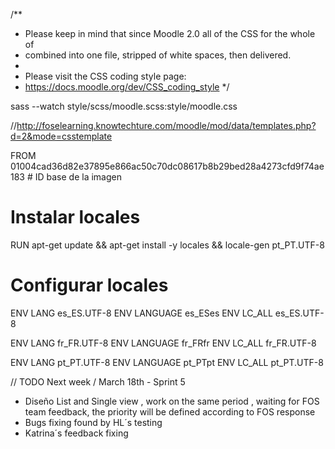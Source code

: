 /**
 * Please keep in mind that since Moodle 2.0 all of the CSS for the whole of
 * combined into one file, stripped of white spaces, then delivered.
 *
 * Please visit the CSS coding style page:
 * https://docs.moodle.org/dev/CSS_coding_style
 */
 
sass --watch style/scss/moodle.scss:style/moodle.css

//http://foselearning.knowtechture.com/moodle/mod/data/templates.php?d=2&mode=csstemplate

FROM 01004cad36d82e37895e866ac50c70dc08617b8b29bed28a4273cfd9f74ae183 # ID base de la imagen

# Instalar locales
RUN apt-get update && 
    apt-get install -y locales && 
    locale-gen pt_PT.UTF-8

# Configurar locales
ENV LANG es_ES.UTF-8
ENV LANGUAGE es_ESes
ENV LC_ALL es_ES.UTF-8

ENV LANG fr_FR.UTF-8
ENV LANGUAGE fr_FRfr
ENV LC_ALL fr_FR.UTF-8

ENV LANG pt_PT.UTF-8
ENV LANGUAGE pt_PTpt
ENV LC_ALL pt_PT.UTF-8

// TODO 
Next week / March 18th - Sprint 5
 - Diseño List and Single view , work on the same period , waiting for FOS team feedback, the priority will be defined according to FOS response 
- Bugs fixing found by HL´s testing
- Katrina´s feedback  fixing